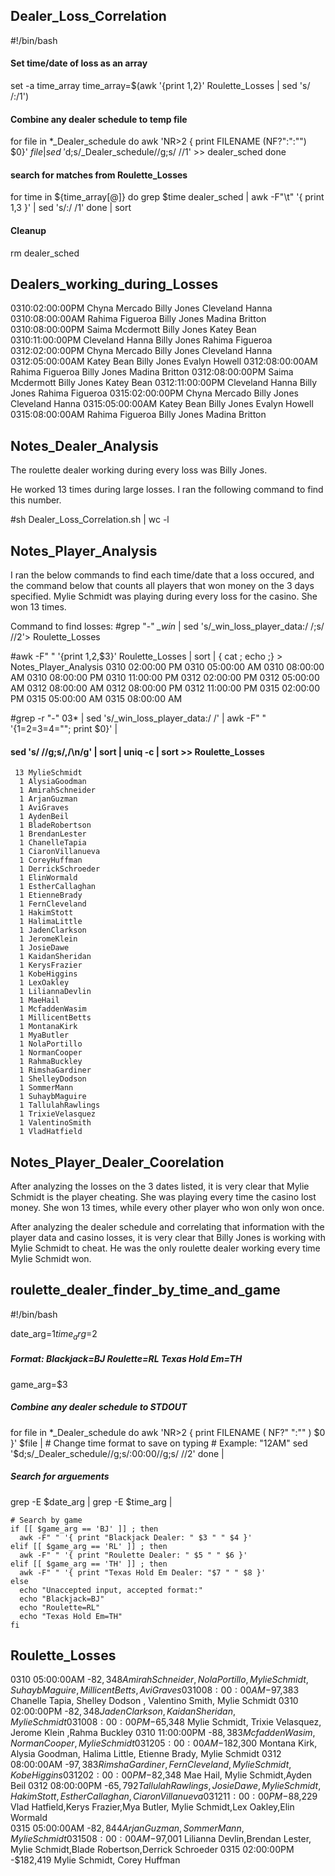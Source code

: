 ## Dealer_Loss_Correlation
#!/bin/bash

#### Set time/date of loss as an array
set -a time_array
time_array=$(awk '{print $1,$2}' Roulette_Losses | sed 's/ /:/1')

#### Combine any dealer schedule to temp file
for file in *_Dealer_schedule
do
  awk 'NR>2 { print FILENAME (NF?":":"") $0}' $file | sed \
  '$d;s/_Dealer_schedule//g;s/ //1' >> dealer_sched
done 

#### search for matches from Roulette_Losses
for time in ${time_array[@]}
do
  grep $time dealer_sched |
    awk -F"\t" '{ print $1,$3 }' |
    sed 's/:/ /1'
done | sort

#### Cleanup 
rm dealer_sched

## Dealers_working_during_Losses
0310:02:00:00PM	Chyna Mercado	Billy Jones	Cleveland Hanna
0310:08:00:00AM	Rahima Figueroa	Billy Jones	Madina Britton
0310:08:00:00PM	Saima Mcdermott	Billy Jones	Katey Bean
0310:11:00:00PM	Cleveland Hanna	Billy Jones	Rahima Figueroa
0312:02:00:00PM	Chyna Mercado	Billy Jones	Cleveland Hanna
0312:05:00:00AM	Katey Bean	Billy Jones	Evalyn Howell
0312:08:00:00AM	Rahima Figueroa	Billy Jones	Madina Britton
0312:08:00:00PM	Saima Mcdermott	Billy Jones	Katey Bean
0312:11:00:00PM	Cleveland Hanna	Billy Jones	Rahima Figueroa
0315:02:00:00PM	Chyna Mercado	Billy Jones	Cleveland Hanna
0315:05:00:00AM	Katey Bean	Billy Jones	Evalyn Howell
0315:08:00:00AM	Rahima Figueroa	Billy Jones	Madina Britton

## Notes_Dealer_Analysis
The roulette dealer working during every loss was Billy Jones.

He worked 13 times during large losses. I ran the following 
command to find this number.

#sh Dealer_Loss_Correlation.sh | wc -l

## Notes_Player_Analysis
I ran the below commands to find each time/date that a loss occured, 
and the command below that counts all players that won money on the 
3 days specified. Mylie Schmidt was playing during every loss for 
the casino. She won 13 times. 

Command to find losses:
#grep "-" *_win* | sed 's/_win_loss_player_data:/ /;s/ //2'> Roulette_Losses

#awk -F" " '{print $1,$2,$3}' Roulette_Losses | sort | { cat ; echo ;} > Notes_Player_Analysis
0310 02:00:00 PM
0310 05:00:00 AM
0310 08:00:00 AM
0310 08:00:00 PM
0310 11:00:00 PM
0312 02:00:00 PM
0312 05:00:00 AM
0312 08:00:00 AM
0312 08:00:00 PM
0312 11:00:00 PM
0315 02:00:00 PM
0315 05:00:00 AM
0315 08:00:00 AM

#grep -r "-" 03* | sed 's/_win_loss_player_data:/ /' | awk -F" " '{$1=$2=$3=$4=""; print $0}' | 
#### sed 's/ //g;s/,/\n/g' | sort | uniq -c | sort >> Roulette_Losses
     13 MylieSchmidt
      1 AlysiaGoodman
      1 AmirahSchneider
      1 ArjanGuzman
      1 AviGraves
      1 AydenBeil
      1 BladeRobertson
      1 BrendanLester
      1 ChanelleTapia
      1 CiaronVillanueva
      1 CoreyHuffman
      1 DerrickSchroeder
      1 ElinWormald
      1 EstherCallaghan
      1 EtienneBrady
      1 FernCleveland
      1 HakimStott
      1 HalimaLittle
      1 JadenClarkson
      1 JeromeKlein
      1 JosieDawe
      1 KaidanSheridan
      1 KerysFrazier
      1 KobeHiggins
      1 LexOakley
      1 LiliannaDevlin
      1 MaeHail
      1 McfaddenWasim
      1 MillicentBetts
      1 MontanaKirk
      1 MyaButler
      1 NolaPortillo
      1 NormanCooper
      1 RahmaBuckley
      1 RimshaGardiner
      1 ShelleyDodson
      1 SommerMann
      1 SuhaybMaguire
      1 TallulahRawlings
      1 TrixieVelasquez
      1 ValentinoSmith
      1 VladHatfield


## Notes_Player_Dealer_Coorelation

After analyzing the losses on the 3 dates listed, it is very clear that
Mylie Schmidt is the player cheating. She was playing every time the 
casino lost money. She won 13 times, while every other player who won
only won once.

After analyzing the dealer schedule and correlating that information 
with the player data and casino losses, it is very clear that Billy 
Jones is working with Mylie Schmidt to cheat. He was the only roulette
dealer working every time Mylie Schmidt won.


## roulette_dealer_finder_by_time_and_game
#!/bin/bash

date_arg=$1
time_arg=$2
##### Format: Blackjack=BJ Roulette=RL Texas Hold Em=TH
game_arg=$3

##### Combine any dealer schedule to STDOUT
for file in *_Dealer_schedule
do
  awk 'NR>2 { print FILENAME ( NF?" ":"" ) $0 }' $file | 
    # Change time format to save on typing
    # Example: "12AM"
    sed '$d;s/_Dealer_schedule//g;s/:00:00//g;s/ //2'
done |

  ##### Search for arguements
  grep -E $date_arg |
    grep -E $time_arg |

    # Search by game
    if [[ $game_arg == 'BJ' ]] ; then
      awk -F" " '{ print "Blackjack Dealer: " $3 " " $4 }'
    elif [[ $game_arg == 'RL' ]] ; then
      awk -F" " '{ print "Roulette Dealer: " $5 " " $6 }'
    elif [[ $game_arg == 'TH' ]] ; then
      awk -F" " '{ print "Texas Hold Em Dealer: "$7 " " $8 }'
    else 
      echo "Unaccepted input, accepted format:"
      echo "Blackjack=BJ"
      echo "Roulette=RL"
      echo "Texas Hold Em=TH"
    fi

## Roulette_Losses
0310 05:00:00AM	-$82,348	Amirah Schneider,Nola Portillo, Mylie Schmidt,Suhayb Maguire,Millicent Betts,Avi Graves
0310 08:00:00AM	-$97,383	Chanelle Tapia, Shelley Dodson , Valentino Smith, Mylie Schmidt
0310 02:00:00PM	-$82,348	Jaden Clarkson, Kaidan Sheridan, Mylie Schmidt 
0310 08:00:00PM	-$65,348        Mylie Schmidt, Trixie Velasquez, Jerome Klein ,Rahma Buckley
0310 11:00:00PM	-$88,383	Mcfadden Wasim, Norman Cooper, Mylie Schmidt 
0312 05:00:00AM	-$182,300	Montana Kirk, Alysia Goodman, Halima Little, Etienne Brady, Mylie Schmidt
0312 08:00:00AM	-$97,383        Rimsha Gardiner,Fern Cleveland, Mylie Schmidt,Kobe Higgins	
0312 02:00:00PM	-$82,348        Mae Hail,  Mylie Schmidt,Ayden Beil	
0312 08:00:00PM	-$65,792        Tallulah Rawlings,Josie Dawe, Mylie Schmidt,Hakim Stott, Esther Callaghan, Ciaron Villanueva	
0312 11:00:00PM	-$88,229        Vlad Hatfield,Kerys Frazier,Mya Butler, Mylie Schmidt,Lex Oakley,Elin Wormald	
0315 05:00:00AM	-$82,844        Arjan Guzman,Sommer Mann, Mylie Schmidt	
0315 08:00:00AM	-$97,001        Lilianna Devlin,Brendan Lester, Mylie Schmidt,Blade Robertson,Derrick Schroeder	
0315 02:00:00PM	-$182,419        Mylie Schmidt, Corey Huffman

